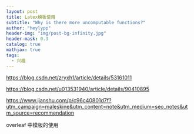 ```yaml
---
layout: post
title: Latex模板使用
subtitle: "Why is there more uncomputable functions?"
author: "heylypp"
header-img: "img/post-bg-infinity.jpg"
header-mask: 0.3
catalog: true
mathjax: true
tags:
  - 兴趣
---
```

https://blog.csdn.net/zryxh1/article/details/53161011

https://blog.csdn.net/u013531940/article/details/90410895

https://www.jianshu.com/p/c96c40801d7f?utm_campaign=maleskine&utm_content=note&utm_medium=seo_notes&utm_source=recommendation

overleaf 中模板的使用